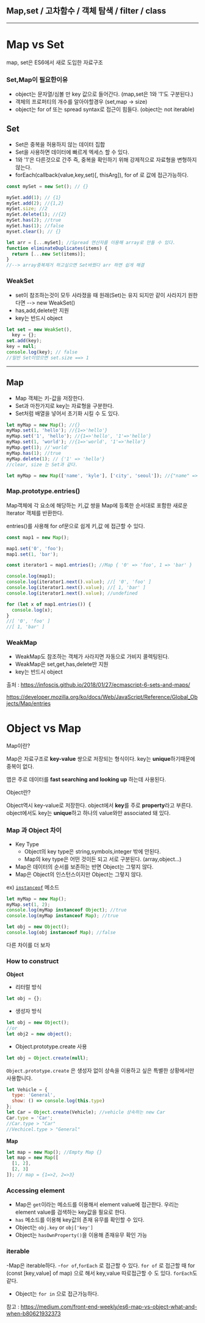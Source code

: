 ## Map,set / 고차함수 / 객체 탐색 / filter / class

---

# Map vs Set

map, set은 ES6에서 새로 도입한 자료구조

### Set,Map이 필요한이유

- object는 문자열/심볼 만 key 값으로 들어간다. (map,set은 1와 '1'도 구분된다.)
- 객체의 프로퍼티의 개수를 알아야할경우 (set,map -> size)
- object는 for of 또는 spread syntax로 접근이 힘들다. (object는 not iterable)

## Set

- Set은 중복을 허용하지 않는 데이터 집합
- Set을 사용하면 데이터에 빠르게 엑세스 할 수 있다.
- 1와 '1'은 다른것으로 간주 즉, 중복을 확인하기 위해 강제적으로 자료형을 변형하지 않는다.
- forEach(callback(value,key,set)[, thisArg]), for of 로 값에 접근가능하다.

```javascript
const mySet = new Set(); // {}

mySet.add(1); // {1}
mySet.add(2); //{1,2}
mySet.size; //2
mySet.delete(1); //{2}
mySet.has(2); //true
mySet.has(1); //false
myset.clear(); // {}

let arr = [...mySet]; //Spread 연산자를 이용해 array로 만들 수 있다.
function eliminateDuplicates(items) {
  return [...new Set(items)];
}
//--> array중복제거 하고싶으면 Set바꿨다 arr 하면 쉽게 해결
```

### WeakSet

- set이 참조하는것이 모두 사라졌을 때 원래(Set)는 유지 되지만 같이 사라지기 원한다면 --> new WeakSet()
- has,add,delete만 지원
- key는 반드시 object

```javascript
let set = new WeakSet(),
  key = {};
set.add(key);
key = null;
console.log(key); // false
//일반 Set이었으면 set.size ==> 1
```

---

## Map

- Map 객체는 키-값을 저장한다.
- Set과 마찬가지로 key는 자료형을 구분한다.
- Set처럼 배열을 넣어서 초기화 시킬 수 도 있다.

```javascript
let myMap = new Map(); //{}
myMap.set(1, 'hello'); //{1=>'hello'}
myMap.set('1', 'hello'); //{1=>'hello', '1'=>'hello'}
myMap.set(1, 'world'); //{1=>'world', '1'=>'hello'}
myMap.get(1); //'world'
myMap.has(1); //true
myMap.delete(1); // {'1' => 'hello'}
//clear, size 는 Set과 같다.

let myMap = new Map(['name', 'kyle'], ['city', 'seoul']); //{"name" => "kyle", "city" => "seoul"}
```

### Map.prototype.entries()

Map객체에 각 요소에 해당하는 키,값 쌍을 Map에 등록한 순서대로 포함한 새로운 Iterator 객체를 반환한다.

entries()를 사용해 for of문으로 쉽게 키,값 에 접근할 수 있다.

```javascript
const map1 = new Map();

map1.set('0', 'foo');
map1.set(1, 'bar');

const iterator1 = map1.entries(); //Map { '0' => 'foo', 1 => 'bar' }

console.log(map1);
console.log(iterator1.next().value); //[ '0', 'foo' ]
console.log(iterator1.next().value); //[ 1, 'bar' ]
console.log(iterator1.next().value); //undefined

for (let x of map1.entries()) {
  console.log(x);
}
//[ '0', 'foo' ]
//[ 1, 'bar' ]
```

### WeakMap

- WeakMap도 참조하는 객체가 사라지면 자동으로 가비지 콜렉팅된다.
- WeakMap은 set,get,has,delete만 지원
- key는 반드시 object

출처 : https://infoscis.github.io/2018/01/27/ecmascript-6-sets-and-maps/

https://developer.mozilla.org/ko/docs/Web/JavaScript/Reference/Global_Objects/Map/entries

# Object vs Map

Map이란?

Map은 자료구조로 **key-value** 쌍으로 저장되는 형식이다.
key는 **unique**하기때문에 중복이 없다.

맵은 주로 데이터를 **fast searching and looking up** 하는데 사용된다.

Object란?

Object역시 key-value로 저장한다. object에서 **key**를 주로 **property**라고 부른다. object에서도 key는 **unique**하고 하나의 value와만 associated 돼 있다.

### Map 과 Object 차이

- Key Type
  - Object의 key type은 string,symbols,integer 밖에 안된다.
  - Map의 key type은 어떤 것이든 되고 서로 구분된다. (array,object...)
- Map은 데이터의 순서를 보존하는 반면 Object는 그렇지 않다.
- Map은 Object의 인스턴스이지만 Object는 그렇지 않다.

ex)
[`instanceof`](https://developer.mozilla.org/ko/docs/Web/JavaScript/Reference/Operators/instanceof) 메소드

```javascript
let myMap = new Map();
myMap.set(1, 2);
console.log(myMap instanceof Object); //true
console.log(myMap instanceof Map); //true

let obj = new Object();
console.log(obj instanceof Map); //false
```

다른 차이를 더 보자

### How to construct

**Object**

- 리터럴 방식

```javascript
let obj = {};
```

- 생성자 방식

```javascript
let obj = new Object();
//or
let obj2 = new object();
```

- Object.prototype.create 사용

```javascript
let obj = Object.create(null);
```

`Object.prototype.create` 은 생성자 없이 상속을 이용하고 싶은 특별한 상황에서만 사용합니다.

```javascript
let Vehicle = {
  type: 'General',
  show: () => console.log(this.type)
};
let Car = Object.create(Vehicle); //vehicle 상속하는 new Car
Car.type = 'Car';
//Car.type > "Car"
//Vechicel.type > "General"
```

**Map**

```javascript
let map = new Map(); //Empty Map {}
let map = new Map([
  [1, 2],
  [2, 3]
]); // map = {1=>2, 2=>3}
```

### Accessing element

- Map은 `get`이라는 메소드를 이용해서 element value에 접근한다. 우리는 element value를 검색하는 key값을 필요로 한다.
- `has` 메소드를 이용해 key값의 존재 유무를 확인할 수 있다.
- Object는 `obj.key` or `obj['key']`
- Object는 `hasOwnProperty()`을 이용해 존재유무 확인 가능

### iterable

-Map은 iterable하다. -`for of`,`forEach` 로 접근할 수 있다. `for of` 로 접근할 때 for (const [key,value] of map) 으로 해서 key,value 따로접근할 수 도 있다. `forEach`도 같다.

- Object는 `for in` 으로 접근가능하다.

참고 : https://medium.com/front-end-weekly/es6-map-vs-object-what-and-when-b80621932373
